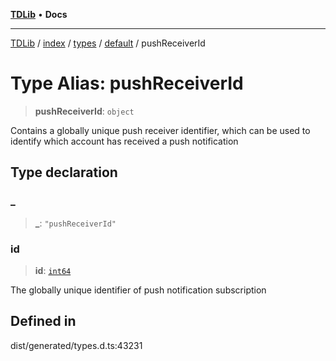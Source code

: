 [**TDLib**](../../../../../../README.md) • **Docs**

***

[TDLib](../../../../../../modules.md) / [index](../../../../../README.md) / [types](../../../README.md) / [default](../README.md) / pushReceiverId

# Type Alias: pushReceiverId

> **pushReceiverId**: `object`

Contains a globally unique push receiver identifier, which can be used to identify which account has received a push notification

## Type declaration

### \_

> **\_**: `"pushReceiverId"`

### id

> **id**: [`int64`](int64-1.md)

The globally unique identifier of push notification subscription

## Defined in

dist/generated/types.d.ts:43231
